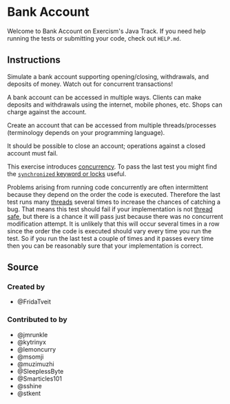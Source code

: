 # Bank Account

Welcome to Bank Account on Exercism's Java Track.
If you need help running the tests or submitting your code, check out `HELP.md`.

## Instructions

Simulate a bank account supporting opening/closing, withdrawals, and deposits of money.
Watch out for concurrent transactions!

A bank account can be accessed in multiple ways.
Clients can make deposits and withdrawals using the internet, mobile phones, etc.
Shops can charge against the account.

Create an account that can be accessed from multiple threads/processes (terminology depends on your programming language).

It should be possible to close an account; operations against a closed account must fail.

This exercise introduces [concurrency](https://docs.oracle.com/javase/tutorial/essential/concurrency/index.html). 
To pass the last test you might find the 
[`synchronized` keyword or locks](https://docs.oracle.com/javase/tutorial/essential/concurrency/locksync.html) useful.

Problems arising from running code concurrently are often intermittent because they depend on the order the code is
executed. Therefore the last test runs many [threads](https://docs.oracle.com/javase/8/docs/api/java/lang/Thread.html) 
several times to increase the chances of catching a bug. That means this test should fail if your implementation is not
[thread safe](https://en.wikipedia.org/wiki/Thread_safety), but there is a chance it will pass just because there was 
no concurrent modification attempt. It is unlikely that this will occur several times 
in a row since the order the code is executed should vary every time you run the test. So if you run the last test a 
couple of times and it passes every time then you can be reasonably sure that your implementation is correct.

## Source

### Created by

- @FridaTveit

### Contributed to by

- @jmrunkle
- @kytrinyx
- @lemoncurry
- @msomji
- @muzimuzhi
- @SleeplessByte
- @Smarticles101
- @sshine
- @stkent